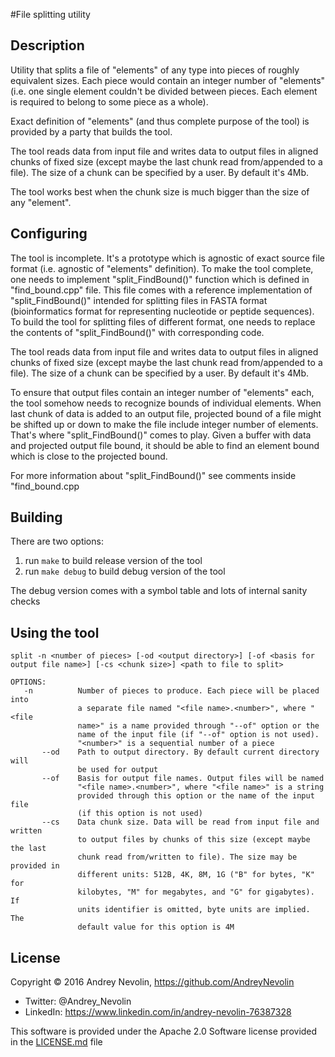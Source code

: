 #File splitting utility


## Description
Utility that splits a file of "elements" of any type into pieces of roughly
equivalent sizes. Each piece would contain an integer number of "elements"
(i.e. one single element couldn't be divided between pieces. Each element is
required to belong to some piece as a whole).

Exact definition of "elements" (and thus complete purpose of the tool) is
provided by a party that builds the tool.

The tool reads data from input file and writes data to output files in aligned
chunks of fixed size (except maybe the last chunk read from/appended to a file).
The size of a chunk can be specified by a user. By default it's 4Mb.

The tool works best when the chunk size is much bigger than the size of any
"element".

## Configuring
The tool is incomplete. It's a prototype which is agnostic of exact source file
format (i.e. agnostic of "elements" definition). To make the tool complete, one
needs to implement "split_FindBound()" function which is defined in
"find_bound.cpp" file. This file comes with a reference implementation of
"split_FindBound()" intended for splitting files in FASTA format (bioinformatics
format for representing nucleotide or peptide sequences). To build the tool for
splitting files of different format, one needs to replace the contents of
"split_FindBound()" with corresponding code.

The tool reads data from input file and writes data to output files in aligned
chunks of fixed size (except maybe the last chunk read from/appended to a file).
The size of a chunk can be specified by a user. By default it's 4Mb.

To ensure that output files contain an integer number of "elements" each, the
tool somehow needs to recognize bounds of individual elements. When last chunk of
data is added to an output file, projected bound of a file might be shifted up or
down to make the file include integer number of elements. That's where
"split_FindBound()" comes to play. Given a buffer with data and projected output
file bound, it should be able to find an element bound which is close to the
projected bound.

For more information about "split_FindBound()" see comments inside "find_bound.cpp

## Building
There are two options:

1. run ```make``` to build release version of the tool
2. run ```make debug``` to build debug version of the tool

The debug version comes with a symbol table and lots of internal sanity checks

## Using the tool
```
split -n <number of pieces> [-od <output directory>] [-of <basis for output file name>] [-cs <chunk size>] <path to file to split>

OPTIONS:
   -n          Number of pieces to produce. Each piece will be placed into
               a separate file named "<file name>.<number>", where "<file
               name>" is a name provided through "--of" option or the
               name of the input file (if "--of" option is not used).
               "<number>" is a sequential number of a piece
       --od    Path to output directory. By default current directory will
               be used for output
       --of    Basis for output file names. Output files will be named
               "<file name>.<number>", where "<file name>" is a string
               provided through this option or the name of the input file
               (if this option is not used)
       --cs    Data chunk size. Data will be read from input file and written
               to output files by chunks of this size (except maybe the last
               chunk read from/written to file). The size may be provided in
               different units: 512B, 4K, 8M, 1G ("B" for bytes, "K" for
               kilobytes, "M" for megabytes, and "G" for gigabytes). If
               units identifier is omitted, byte units are implied. The
               default value for this option is 4M
```

## License
Copyright © 2016 Andrey Nevolin, https://github.com/AndreyNevolin
 * Twitter: @Andrey_Nevolin
 * LinkedIn: https://www.linkedin.com/in/andrey-nevolin-76387328
  
This software is provided under the Apache 2.0 Software license provided in
the [LICENSE.md](LICENSE.md) file
